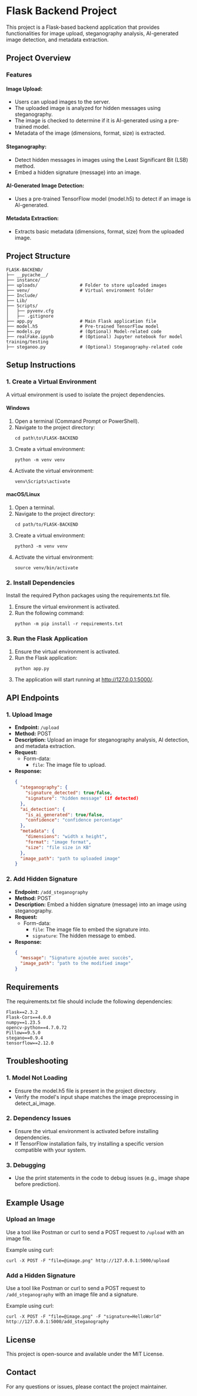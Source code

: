 # Flask Backend Project

This project is a Flask-based backend application that provides functionalities for image upload, steganography analysis, AI-generated image detection, and metadata extraction.

## Project Overview

### Features

#### Image Upload:
- Users can upload images to the server.
- The uploaded image is analyzed for hidden messages using steganography.
- The image is checked to determine if it is AI-generated using a pre-trained model.
- Metadata of the image (dimensions, format, size) is extracted.

#### Steganography:
- Detect hidden messages in images using the Least Significant Bit (LSB) method.
- Embed a hidden signature (message) into an image.

#### AI-Generated Image Detection:
- Uses a pre-trained TensorFlow model (model.h5) to detect if an image is AI-generated.

#### Metadata Extraction:
- Extracts basic metadata (dimensions, format, size) from the uploaded image.

## Project Structure

```
FLASK-BACKEND/
├── __pycache__/
├── instance/
├── uploads/                # Folder to store uploaded images
├── venv/                   # Virtual environment folder
├── Include/
├── Lib/
├── Scripts/
│   ├── pyvenv.cfg
│   ├── .gitignore
├── app.py                  # Main Flask application file
├── model.h5                # Pre-trained TensorFlow model
├── models.py               # (Optional) Model-related code
├── realFake.ipynb          # (Optional) Jupyter notebook for model training/testing
├── steganoo.py             # (Optional) Steganography-related code
```

## Setup Instructions

### 1. Create a Virtual Environment

A virtual environment is used to isolate the project dependencies.

#### Windows
1. Open a terminal (Command Prompt or PowerShell).
2. Navigate to the project directory:
   ```
   cd path\to\FLASK-BACKEND
   ```
3. Create a virtual environment:
   ```
   python -m venv venv
   ```
4. Activate the virtual environment:
   ```
   venv\Scripts\activate
   ```

#### macOS/Linux
1. Open a terminal.
2. Navigate to the project directory:
   ```
   cd path/to/FLASK-BACKEND
   ```
3. Create a virtual environment:
   ```
   python3 -m venv venv
   ```
4. Activate the virtual environment:
   ```
   source venv/bin/activate
   ```

### 2. Install Dependencies

Install the required Python packages using the requirements.txt file.

1. Ensure the virtual environment is activated.
2. Run the following command:
   ```
   python -m pip install -r requirements.txt
   ```

### 3. Run the Flask Application

1. Ensure the virtual environment is activated.
2. Run the Flask application:
   ```
   python app.py
   ```
3. The application will start running at http://127.0.0.1:5000/.

## API Endpoints

### 1. Upload Image

- **Endpoint:** `/upload`
- **Method:** POST
- **Description:** Upload an image for steganography analysis, AI detection, and metadata extraction.
- **Request:**
  - Form-data:
    - `file`: The image file to upload.
- **Response:**
  ```json
  {
    "steganography": {
      "signature_detected": true/false,
      "signature": "hidden message" (if detected)
    },
    "ai_detection": {
      "is_ai_generated": true/false,
      "confidence": "confidence percentage"
    },
    "metadata": {
      "dimensions": "width x height",
      "format": "image format",
      "size": "file size in KB"
    },
    "image_path": "path to uploaded image"
  }
  ```

### 2. Add Hidden Signature

- **Endpoint:** `/add_steganography`
- **Method:** POST
- **Description:** Embed a hidden signature (message) into an image using steganography.
- **Request:**
  - Form-data:
    - `file`: The image file to embed the signature into.
    - `signature`: The hidden message to embed.
- **Response:**
  ```json
  {
    "message": "Signature ajoutée avec succès",
    "image_path": "path to the modified image"
  }
  ```

## Requirements

The requirements.txt file should include the following dependencies:

```
Flask==2.3.2
Flask-Cors==4.0.0
numpy==1.23.5
opencv-python==4.7.0.72
Pillow==9.5.0
stegano==0.9.4
tensorflow==2.12.0
```

## Troubleshooting

### 1. Model Not Loading
- Ensure the model.h5 file is present in the project directory.
- Verify the model's input shape matches the image preprocessing in detect_ai_image.

### 2. Dependency Issues
- Ensure the virtual environment is activated before installing dependencies.
- If TensorFlow installation fails, try installing a specific version compatible with your system.

### 3. Debugging
- Use the print statements in the code to debug issues (e.g., image shape before prediction).

## Example Usage

### Upload an Image
Use a tool like Postman or curl to send a POST request to `/upload` with an image file.

Example using curl:
```
curl -X POST -F "file=@image.png" http://127.0.0.1:5000/upload
```

### Add a Hidden Signature
Use a tool like Postman or curl to send a POST request to `/add_steganography` with an image file and a signature.

Example using curl:
```
curl -X POST -F "file=@image.png" -F "signature=HelloWorld" http://127.0.0.1:5000/add_steganography
```

## License

This project is open-source and available under the MIT License.

## Contact

For any questions or issues, please contact the project maintainer.
